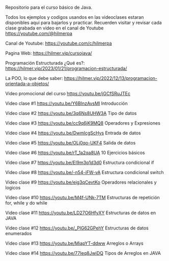 Repositorio para el curso básico de Java.

Todos los ejemplos y codigos usandos en las videoclases estaran disponibles aqui para bajarlos y practicar.
Recuerden visitar y revisar cada clase grabada en video en el canal de Youtube https://youtube.com/@hilmerpa

Canal de Youtube: https://youtube.com/c/hilmerpa

Pagina Web: https://hilmer.vip/cursojava/

Programación Estructurada ¿Qué es?: https://hilmer.vip/2023/01/21/programacion-estructurada/

La POO, lo que debe saber: https://hilmer.vip/2022/12/13/programacion-orientada-a-objetos/

Video promocional del curso https://youtu.be/jGCfSRuJTEc

Video clase #1 https://youtu.be/Y6BInzAvsMI Introducción

Video clase #2 https://youtu.be/3q6Ns8UHW3A Tipo de datos

Video clase #3 https://youtu.be/cc9q6jK9MQ8 Operadores y Expresiones

Video clase #4 https://youtu.be/DwmlcgScHys Entrada de datos

Video clase #5 https://youtu.be/OLj0qo-UKF4 Salida de datos

Video clase #6 https://youtu.be/rT_1a2qa8UA 10 Ejercicios básicos

Video clase #7 https://youtu.be/EI9m3q1d3d0 Estructura condicional if

Video clase #8 https://youtu.be/-n54-iFW-vA Estructura condicional switch

Video clase #9 https://youtu.be/eig3qCevtKo Operadores relacionales y logicos

Video clase #10 https://youtu.be/M4f-UNk-7TM Estructuras de repetición for, while y do while

Video clase #11 https://youtu.be/LD27O6HfyXY Estructuras de datos en JAVA

Video clase #12 https://youtu.be/_PlG62GPehY Estructuras de datos enumerados

Video clase #13 https://youtu.be/MiapYT-ddww Arreglos o Arrays

Video clase #14 https://youtu.be/77Ieq8JwiDQ Tipos de Arreglos en JAVA
